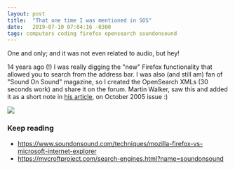 ```yaml
---
layout: post
title:  "That one time I was mentioned in SOS"
date:   2019-07-10 07:04:16 -0300
tags: computers coding firefox opensearch soundonsound
---
```

One and only; and it was not even related to audio, but hey! 

14 years ago (!) I was really digging the "new" Firefox functionality that allowed you to search from the address bar. I was also (and still am) fan of "Sound On Sound" magazine, so I created the OpenSearch XMLs (30 seconds work) and share it on the forum. Martin Walker, saw this and added it as a short note in [his article](https://www.soundonsound.com/techniques/mozilla-firefox-vs-microsoft-internet-explorer), on October 2005 issue :) 

![](http://blog.supermasita.com/assets/posts_pics/2019-07-10-That_one_time_I_was_mentioned_in_SOS.pic01.png)

### Keep reading
* <https://www.soundonsound.com/techniques/mozilla-firefox-vs-microsoft-internet-explorer>
* <https://mycroftproject.com/search-engines.html?name=soundonsound>
